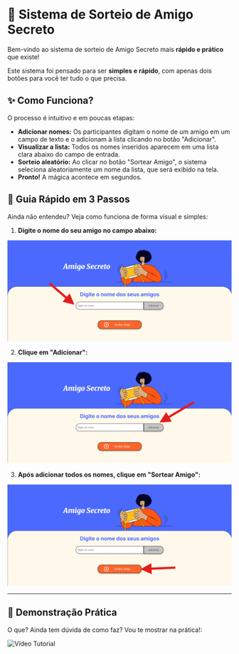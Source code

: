 # 🎁 Sistema de Sorteio de Amigo Secreto

Bem-vindo ao sistema de sorteio de Amigo Secreto mais **rápido e prático** que existe!

Este sistema foi pensado para ser **simples e rápido**, com apenas dois botões para você ter tudo o que precisa.

## ✨ Como Funciona?

O processo é intuitivo e em poucas etapas:

- **Adicionar nomes:** Os participantes digitam o nome de um amigo em um campo de texto e o adicionam à lista clicando no botão "Adicionar".
- **Visualizar a lista:** Todos os nomes inseridos aparecem em uma lista clara abaixo do campo de entrada.
- **Sorteio aleatório:** Ao clicar no botão "Sortear Amigo", o sistema seleciona aleatoriamente um nome da lista, que será exibido na tela.
- **Pronto!** A mágica acontece em segundos.

## 🚀 Guia Rápido em 3 Passos

Ainda não entendeu? Veja como funciona de forma visual e simples:

1.  **Digite o nome do seu amigo no campo abaixo:**
    
   ![Digite o nome](https://raw.githubusercontent.com/iagfs/amigo-secreto/refs/heads/main/assets/1.png) 

2.  **Clique em "Adicionar":**
    
   ![Clique em Adicionar](https://raw.githubusercontent.com/iagfs/amigo-secreto/refs/heads/main/assets/2.png)

3.  **Após adicionar todos os nomes, clique em "Sortear Amigo":**
    
   ![Clique em Adicionar](https://raw.githubusercontent.com/iagfs/amigo-secreto/refs/heads/main/assets/3.png)

---

## 🎥 Demonstração Prática

O que? Ainda tem dúvida de como faz? Vou te mostrar na prática!:

![Vídeo Tutorial](https://raw.githubusercontent.com/iagfs/amigo-secreto/refs/heads/main/assets/Tutorial%20baixa%20resolucao.gif)
